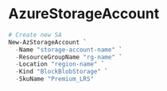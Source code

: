 # AzureStorageAccount

```powershell
# Create new SA
New-AzStorageAccount `
  -Name "storage-account-name" `
  -ResourceGroupName "rg-name" `
  -Location "region-name" `
  -Kind "BlockBlobStorage" `
  -SkuName "Premium_LRS"
```
